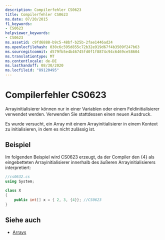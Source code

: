 ```yaml
---
description: Compilerfehler CS0623
title: Compilerfehler CS0623
ms.date: 07/20/2015
f1_keywords:
- CS0623
helpviewer_keywords:
- CS0623
ms.assetid: c9fd6888-b9c5-48bf-b25b-2fae1446ad24
ms.openlocfilehash: 030c6c595d855c72b32e919d67f4b3509f247b63
ms.sourcegitcommit: d579fb5e4b46745fd0f1f8874c94c6469ce58604
ms.translationtype: MT
ms.contentlocale: de-DE
ms.lasthandoff: 08/30/2020
ms.locfileid: "89120495"
---
```

# <a name="compiler-error-cs0623"></a>Compilerfehler CS0623
Arrayinitialisierer können nur in einer Variablen oder einem Feldinitialisierer verwendet werden. Verwenden Sie stattdessen einen neuen Ausdruck.  
  
 Es wurde versucht, ein Array mit einem Arrayinitialisierer in einem Kontext zu initialisieren, in dem es nicht zulässig ist.  
  
## <a name="example"></a>Beispiel  
 Im folgenden Beispiel wird CS0623 erzeugt, da der Compiler den {4} als eingebetteten Arrayinitialisierer innerhalb des äußeren Arrayinitialisierers interpretiert:  
  
```csharp  
//cs0632.cs  
using System;  
  
class X  
{  
    public int[] x = { 2, 3, {4}}; //CS0623  
}  
```  
  
## <a name="see-also"></a>Siehe auch

- [Arrays](../programming-guide/arrays/index.md)
